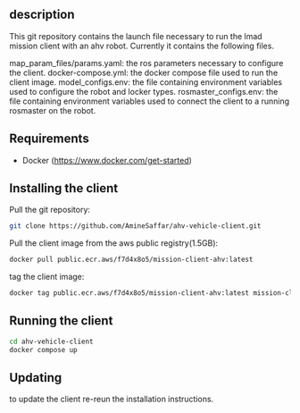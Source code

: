 ## description
This git repository contains the launch file necessary to run the lmad mission client with an ahv robot. Currently it contains the following files.

map_param_files/params.yaml: the ros parameters necessary to configure the client.
docker-compose.yml: the docker compose file used to run the client image.
model_configs.env: the file containing environment variables used to configure the robot and locker types.
rosmaster_configs.env: the file containing environment variables used to connect the client to a running rosmaster on the robot.

## Requirements
- Docker (https://www.docker.com/get-started)

## Installing the client
Pull the git repository:

```bash
git clone https://github.com/AmineSaffar/ahv-vehicle-client.git
```

Pull the client image from the aws public registry(1.5GB):

```bash
docker pull public.ecr.aws/f7d4x8o5/mission-client-ahv:latest
```

tag the client image:

```bash
docker tag public.ecr.aws/f7d4x8o5/mission-client-ahv:latest mission-client-ahv:latest 
```

## Running the client

```bash
cd ahv-vehicle-client
docker compose up
```

## Updating
to update the client re-reun the installation instructions.

